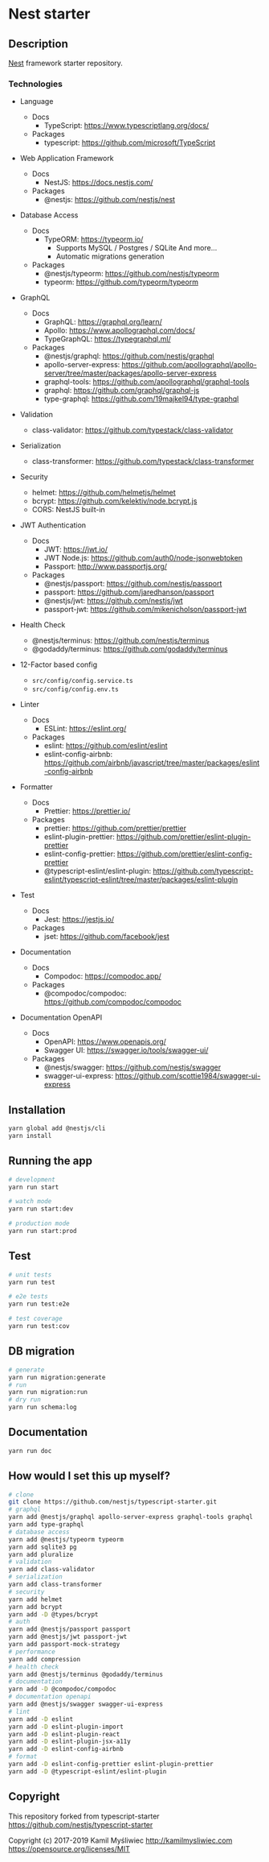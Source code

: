 # Nest starter

## Description

[Nest](https://github.com/nestjs/nest) framework starter repository.

### Technologies

* Language
    * Docs
        * TypeScript: https://www.typescriptlang.org/docs/
    * Packages
        * typescript: https://github.com/microsoft/TypeScript

* Web Application Framework
    * Docs
        * NestJS: https://docs.nestjs.com/
    * Packages
        * @nestjs: https://github.com/nestjs/nest

* Database Access
    * Docs
        * TypeORM: https://typeorm.io/
            * Supports MySQL / Postgres / SQLite And more...
            * Automatic migrations generation
    * Packages
        * @nestjs/typeorm: https://github.com/nestjs/typeorm
        * typeorm: https://github.com/typeorm/typeorm

* GraphQL
    * Docs
        * GraphQL: https://graphql.org/learn/
        * Apollo: https://www.apollographql.com/docs/
        * TypeGraphQL: https://typegraphql.ml/
    * Packages
        * @nestjs/graphql: https://github.com/nestjs/graphql
        * apollo-server-express: https://github.com/apollographql/apollo-server/tree/master/packages/apollo-server-express
        * graphql-tools: https://github.com/apollographql/graphql-tools
        * graphql: https://github.com/graphql/graphql-js
        * type-graphql: https://github.com/19majkel94/type-graphql

* Validation
    * class-validator: https://github.com/typestack/class-validator

* Serialization
    * class-transformer: https://github.com/typestack/class-transformer

* Security
    * helmet: https://github.com/helmetjs/helmet
    * bcrypt: https://github.com/kelektiv/node.bcrypt.js
    * CORS: NestJS built-in

* JWT Authentication
    * Docs
        * JWT: https://jwt.io/
        * JWT Node.js: https://github.com/auth0/node-jsonwebtoken
        * Passport: http://www.passportjs.org/
    * Packages
        * @nestjs/passport: https://github.com/nestjs/passport
        * passport: https://github.com/jaredhanson/passport
        * @nestjs/jwt: https://github.com/nestjs/jwt
        * passport-jwt: https://github.com/mikenicholson/passport-jwt

* Health Check
    * @nestjs/terminus: https://github.com/nestjs/terminus
    * @godaddy/terminus: https://github.com/godaddy/terminus

* 12-Factor based config
    * `src/config/config.service.ts`
    * `src/config/config.env.ts`

* Linter
    * Docs
        * ESLint: https://eslint.org/
    * Packages
        * eslint: https://github.com/eslint/eslint
        * eslint-config-airbnb: https://github.com/airbnb/javascript/tree/master/packages/eslint-config-airbnb

* Formatter
    * Docs
        * Prettier: https://prettier.io/
    * Packages
        * prettier: https://github.com/prettier/prettier
        * eslint-plugin-prettier: https://github.com/prettier/eslint-plugin-prettier
        * eslint-config-prettier: https://github.com/prettier/eslint-config-prettier
        * @typescript-eslint/eslint-plugin: https://github.com/typescript-eslint/typescript-eslint/tree/master/packages/eslint-plugin

* Test
    * Docs
        * Jest: https://jestjs.io/
    * Packages
        * jset: https://github.com/facebook/jest

* Documentation
    * Docs
        * Compodoc: https://compodoc.app/
    * Packages
        * @compodoc/compodoc: https://github.com/compodoc/compodoc

* Documentation OpenAPI
    * Docs
        * OpenAPI: https://www.openapis.org/
        * Swagger UI: https://swagger.io/tools/swagger-ui/
    * Packages
        * @nestjs/swagger: https://github.com/nestjs/swagger
        * swagger-ui-express: https://github.com/scottie1984/swagger-ui-express

## Installation

```bash
yarn global add @nestjs/cli
yarn install
```

## Running the app

```bash
# development
yarn run start

# watch mode
yarn run start:dev

# production mode
yarn run start:prod
```

## Test

```bash
# unit tests
yarn run test

# e2e tests
yarn run test:e2e

# test coverage
yarn run test:cov
```

## DB migration
```bash
# generate
yarn run migration:generate
# run
yarn run migration:run
# dry run
yarn run schema:log
```

## Documentation
```bash
yarn run doc
```

## How would I set this up myself?
```bash
# clone
git clone https://github.com/nestjs/typescript-starter.git
# graphql
yarn add @nestjs/graphql apollo-server-express graphql-tools graphql
yarn add type-graphql
# database access
yarn add @nestjs/typeorm typeorm
yarn add sqlite3 pg
yarn add pluralize
# validation
yarn add class-validator
# serialization
yarn add class-transformer
# security
yarn add helmet
yarn add bcrypt
yarn add -D @types/bcrypt
# auth
yarn add @nestjs/passport passport
yarn add @nestjs/jwt passport-jwt
yarn add passport-mock-strategy
# performance
yarn add compression
# health check
yarn add @nestjs/terminus @godaddy/terminus
# documentation
yarn add -D @compodoc/compodoc
# documentation openapi
yarn add @nestjs/swagger swagger-ui-express
# lint
yarn add -D eslint
yarn add -D eslint-plugin-import
yarn add -D eslint-plugin-react
yarn add -D eslint-plugin-jsx-a11y
yarn add -D eslint-config-airbnb
# format
yarn add -D eslint-config-prettier eslint-plugin-prettier
yarn add -D @typescript-eslint/eslint-plugin
```

## Copyright

This repository forked from typescript-starter
https://github.com/nestjs/typescript-starter

Copyright (c) 2017-2019 Kamil Myśliwiec <http://kamilmysliwiec.com>
https://opensource.org/licenses/MIT

